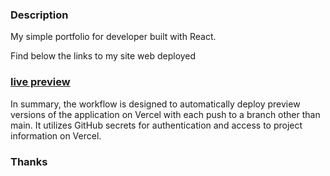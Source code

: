 ### Description

My simple portfolio for developer built with React. 

Find below the links to my site web deployed
### [live preview](https://react-portfolio-canlevet.vercel.app/)

In summary, the workflow is designed to automatically deploy preview versions of the application on Vercel with each push to a branch other than main. It utilizes GitHub secrets for authentication and access to project information on Vercel.

### Thanks

